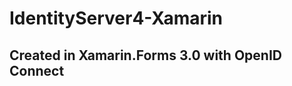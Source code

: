 # IdentityServer4-Xamarin

Created in Xamarin.Forms 3.0 with OpenID Connect
------------------------------------------------


